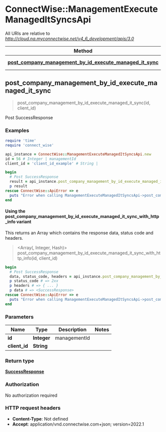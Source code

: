 # ConnectWise::ManagementExecuteManagedItSyncsApi

All URIs are relative to *http://cloud.na.myconnectwise.net/v4_6_development/apis/3.0*

| Method | HTTP request | Description |
| ------ | ------------ | ----------- |
| [**post_company_management_by_id_execute_managed_it_sync**](ManagementExecuteManagedItSyncsApi.md#post_company_management_by_id_execute_managed_it_sync) | **POST** /company/management/{id}/executeManagedItSync | Post SuccessResponse |


## post_company_management_by_id_execute_managed_it_sync

> <SuccessResponse> post_company_management_by_id_execute_managed_it_sync(id, client_id)

Post SuccessResponse

### Examples

```ruby
require 'time'
require 'connect_wise'

api_instance = ConnectWise::ManagementExecuteManagedItSyncsApi.new
id = 56 # Integer | managementId
client_id = 'client_id_example' # String | 

begin
  # Post SuccessResponse
  result = api_instance.post_company_management_by_id_execute_managed_it_sync(id, client_id)
  p result
rescue ConnectWise::ApiError => e
  puts "Error when calling ManagementExecuteManagedItSyncsApi->post_company_management_by_id_execute_managed_it_sync: #{e}"
end
```

#### Using the post_company_management_by_id_execute_managed_it_sync_with_http_info variant

This returns an Array which contains the response data, status code and headers.

> <Array(<SuccessResponse>, Integer, Hash)> post_company_management_by_id_execute_managed_it_sync_with_http_info(id, client_id)

```ruby
begin
  # Post SuccessResponse
  data, status_code, headers = api_instance.post_company_management_by_id_execute_managed_it_sync_with_http_info(id, client_id)
  p status_code # => 2xx
  p headers # => { ... }
  p data # => <SuccessResponse>
rescue ConnectWise::ApiError => e
  puts "Error when calling ManagementExecuteManagedItSyncsApi->post_company_management_by_id_execute_managed_it_sync_with_http_info: #{e}"
end
```

### Parameters

| Name | Type | Description | Notes |
| ---- | ---- | ----------- | ----- |
| **id** | **Integer** | managementId |  |
| **client_id** | **String** |  |  |

### Return type

[**SuccessResponse**](SuccessResponse.md)

### Authorization

No authorization required

### HTTP request headers

- **Content-Type**: Not defined
- **Accept**: application/vnd.connectwise.com+json; version=2022.1

